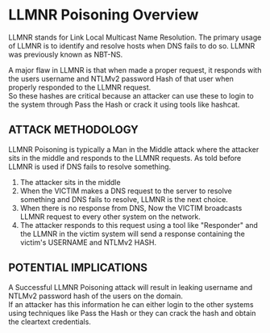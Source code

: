 # LLMNR Poisoning Overview

LLMNR stands for Link Local Multicast Name Resolution. The primary usage of LLMNR is to identify and resolve hosts when DNS fails to do so. 
LLMNR was previously known as NBT-NS.

A major flaw in LLMNR is that when made a proper request, it responds with the users username and NTLMv2 password Hash of that user when properly responded to the LLMNR request. <br>
So these hashes are critical because an attacker can use these to login to the system through Pass the Hash or crack it using tools like hashcat. 

## ATTACK METHODOLOGY

LLMNR Poisoning is typically a Man in the Middle attack where the attacker sits in the middle and responds to the LLMNR requests.
As told before LLMNR is used if DNS fails to resolve something.
1. The attacker sits in the middle
2. When the VICTIM makes a DNS request to the server to resolve something and DNS fails to resolve, LLMNR is the next choice.
3. When there is no response from DNS, Now the VICTIM broadcasts LLMNR request to every other system on the network.
4. The attacker responds to this request using a tool like "Responder" and the LLMNR in the victim system will send a response containing the victim's USERNAME and NTLMv2 HASH.

## POTENTIAL IMPLICATIONS

A Successful LLMNR Poisoning attack will result in leaking username and NTLMv2 password hash of the users on the domain. <br>
If an attacker has this information he can either login to the other systems using techniques like Pass the Hash or they can crack the hash and obtain the cleartext credentials.





